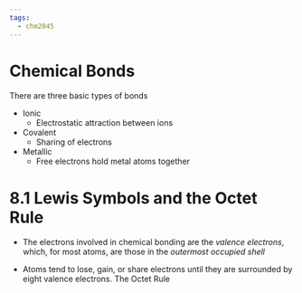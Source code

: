 ```yaml
---
tags:
  - chm2045
---
```

# Chemical Bonds

There are three basic types of bonds  
-  Ionic  
	- Electrostatic attraction between ions  
- Covalent  
	- Sharing of electrons  
- Metallic  
	- Free electrons hold metal atoms together

# 8.1 Lewis Symbols and the Octet Rule

- The electrons involved in chemical bonding are the _valence electrons_, which, for most atoms, are those in the _outermost occupied shell_

- Atoms tend to lose, gain, or share electrons until they are surrounded by eight valence electrons. The Octet Rule